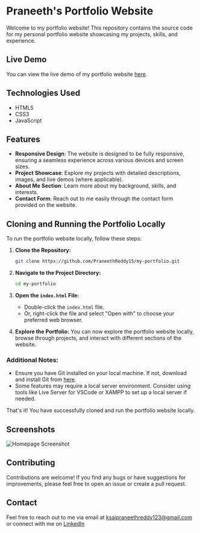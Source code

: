 # Praneeth's Portfolio Website

Welcome to my portfolio website! This repository contains the source code for my personal portfolio website showcasing my projects, skills, and experience.

## Live Demo

You can view the live demo of my portfolio website [here](https://www.yourportfoliowebsite.com).

## Technologies Used

- HTML5
- CSS3
- JavaScript

## Features

- **Responsive Design**: The website is designed to be fully responsive, ensuring a seamless experience across various devices and screen sizes.
- **Project Showcase**: Explore my projects with detailed descriptions, images, and live demos (where applicable).
- **About Me Section**: Learn more about my background, skills, and interests.
- **Contact Form**: Reach out to me easily through the contact form provided on the website.
  
## Cloning and Running the Portfolio Locally

To run the portfolio website locally, follow these steps:

1. **Clone the Repository:**
    ```bash
    git clone https://github.com/PraneethReddy15/my-portfolio.git
    ```
2. **Navigate to the Project Directory:**
    ```bash
    cd my-portfolio
    ```
3. **Open the `index.html` File:**
    - Double-click the `index.html` file.
    - Or, right-click the file and select "Open with" to choose your preferred web browser.

4. **Explore the Portfolio:**
    You can now explore the portfolio website locally, browse through projects, and interact with different sections of the website.

### Additional Notes:

- Ensure you have Git installed on your local machine. If not, download and install Git from [here](https://git-scm.com/downloads).
- Some features may require a local server environment. Consider using tools like Live Server for VSCode or XAMPP to set up a local server if needed.

That's it! You have successfully cloned and run the portfolio website locally.

## Screenshots
![Homepage Screenshot](files/screenshot.png)
<!--![Projects Screenshot](screenshots/projects.png)
![Homepage Screenshot](screenshots/homepage.png)
![Projects Screenshot](screenshots/projects.png) -->

## Contributing
Contributions are welcome! If you find any bugs or have suggestions for improvements, please feel free to open an issue or create a pull request.

<!--## License
This project is licensed under the MIT License - see the LICENSE file for details. -->

## Contact
Feel free to reach out to me via email at ksaipraneethreddy123@gmail.com or connect with me on [LinkedIn](https://www.linkedin.com/in/k-sai-praneeth-reddy/)
